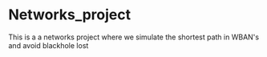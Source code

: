 # Networks_project
This is a a networks project where we simulate the shortest path in WBAN's and avoid blackhole lost
